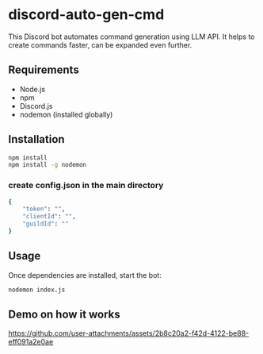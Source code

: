 # discord-auto-gen-cmd 
This Discord bot automates command generation using LLM API. It helps to create commands faster, can be expanded even further.

## Requirements
- Node.js
- npm
- Discord.js
- nodemon (installed globally)

## Installation
```bash
npm install
npm install -g nodemon
```
### create config.json in the main directory
```bash
{
	"token": "",
	"clientId": "",
	"guildId": ""
}
```

## Usage
Once dependencies are installed, start the bot:
```bash
nodemon index.js
```
## Demo on how it works
https://github.com/user-attachments/assets/2b8c20a2-f42d-4122-be88-eff091a2e0ae

